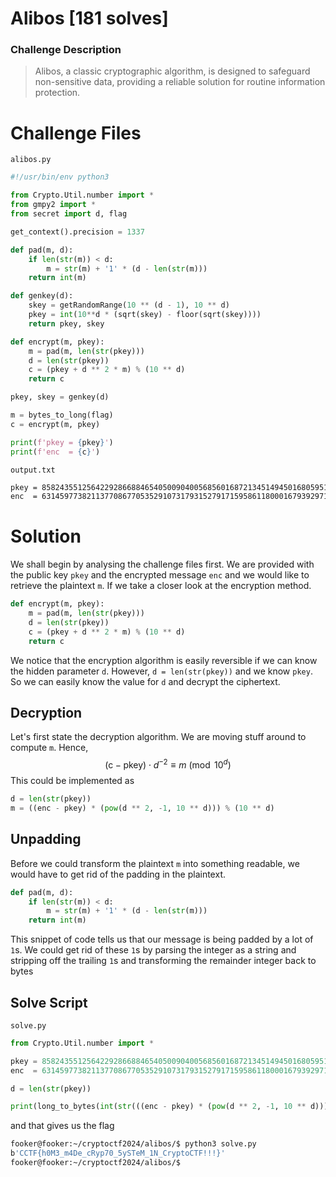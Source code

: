 # Alibos [181 solves]
### Challenge Description
> Alibos, a classic cryptographic algorithm, is designed to safeguard non-sensitive data, providing a reliable solution for routine information protection.
# Challenge Files
`alibos.py`
```python
#!/usr/bin/env python3

from Crypto.Util.number import *
from gmpy2 import *
from secret import d, flag

get_context().precision = 1337

def pad(m, d):
	if len(str(m)) < d:
		m = str(m) + '1' * (d - len(str(m)))
	return int(m)

def genkey(d):
	skey = getRandomRange(10 ** (d - 1), 10 ** d)
	pkey = int(10**d * (sqrt(skey) - floor(sqrt(skey))))
	return pkey, skey

def encrypt(m, pkey):
	m = pad(m, len(str(pkey)))
	d = len(str(pkey))
	c = (pkey + d ** 2 * m) % (10 ** d)
	return c

pkey, skey = genkey(d)

m = bytes_to_long(flag)
c = encrypt(m, pkey)

print(f'pkey = {pkey}')
print(f'enc  = {c}')
```
`output.txt`
```txt
pkey = 8582435512564229286688465405009040056856016872134514945016805951785759509953023638490767572236748566493023965794194297026085882082781147026501124183913218900918532638964014591302221504335115379744625749001902791287122243760312557423006862735120339132655680911213722073949690947638446354528576541717311700749946777
enc  = 6314597738211377086770535291073179315279171595861180001679392971498929017818237394074266448467963648845725270238638741470530326527225591470945568628357663345362977083408459035746665948779559824189070193446347235731566688204757001867451307179564783577100125355658166518394135392082890798973020986161756145194380336
```

# Solution
We shall begin by analysing the challenge files first. We are provided with the public key `pkey` and the encrypted message `enc` and we would like to retrieve the plaintext `m`. If we take a closer look at the encryption method.
```python
def encrypt(m, pkey):
	m = pad(m, len(str(pkey)))
	d = len(str(pkey))
	c = (pkey + d ** 2 * m) % (10 ** d)
	return c
```
We notice that the encryption algorithm is easily reversible if we can know the hidden parameter `d`. However, `d = len(str(pkey))` and we know `pkey`. So we can easily know the value for `d` and decrypt the ciphertext.
## Decryption
Let's first state the decryption algorithm. We are moving stuff around to compute `m`. Hence,
$$
\left(\text{c} - \text{pkey}\right) \cdot d^{-2} \equiv m \pmod{10^d}
$$
This could be implemented as
```python
d = len(str(pkey))
m = ((enc - pkey) * (pow(d ** 2, -1, 10 ** d))) % (10 ** d)
```
## Unpadding
Before we could transform the plaintext `m` into something readable, we would have to get rid of the padding in the plaintext. 
```python
def pad(m, d):
	if len(str(m)) < d:
		m = str(m) + '1' * (d - len(str(m)))
	return int(m)
```
This snippet of code tells us that our message is being padded by a lot of `1`s. We could get rid of these `1`s by parsing the integer as a string and stripping off the trailing `1`s and transforming the remainder integer back to bytes
## Solve Script
`solve.py`
```python
from Crypto.Util.number import *

pkey = 8582435512564229286688465405009040056856016872134514945016805951785759509953023638490767572236748566493023965794194297026085882082781147026501124183913218900918532638964014591302221504335115379744625749001902791287122243760312557423006862735120339132655680911213722073949690947638446354528576541717311700749946777
enc  = 6314597738211377086770535291073179315279171595861180001679392971498929017818237394074266448467963648845725270238638741470530326527225591470945568628357663345362977083408459035746665948779559824189070193446347235731566688204757001867451307179564783577100125355658166518394135392082890798973020986161756145194380336

d = len(str(pkey))

print(long_to_bytes(int(str(((enc - pkey) * (pow(d ** 2, -1, 10 ** d))) % (10 ** d)).rstrip('1'))))
```
and that gives us the flag 
```bash
fooker@fooker:~/cryptoctf2024/alibos/$ python3 solve.py
b'CCTF{h0M3_m4De_cRyp70_5ySTeM_1N_CryptoCTF!!!}'
fooker@fooker:~/cryptoctf2024/alibos/$
```
